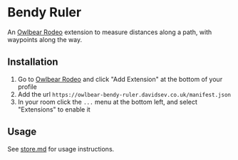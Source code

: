 # Bendy Ruler

An [Owlbear Rodeo](https://www.owlbear.rodeo/) extension to measure distances along a path, with waypoints along the
way.

## Installation

1. Go to [Owlbear Rodeo](https://www.owlbear.rodeo/) and click "Add Extension" at the bottom of your profile
2. Add the url `https://owlbear-bendy-ruler.davidsev.co.uk/manifest.json`
3. In your room click the `...` menu at the bottom left, and select "Extensions" to enable it

## Usage

See [store.md](static/store.md) for usage instructions.

